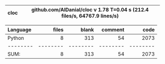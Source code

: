 cloc|github.com/AlDanial/cloc v 1.78  T=0.04 s (212.4 files/s, 64767.9 lines/s)
--- | ---

Language|files|blank|comment|code
:-------|-------:|-------:|-------:|-------:
Python|8|313|54|2073
--------|--------|--------|--------|--------
SUM:|8|313|54|2073
